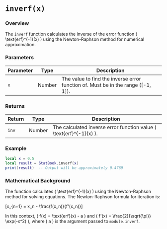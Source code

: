 # `inverf(x)`

### Overview

The `inverf` function calculates the inverse of the error function \( \text{erf}^{-1}(x) \) using the Newton-Raphson method for numerical approximation.

### Parameters

| Parameter | Type  | Description               |
|-----------|-------|---------------------------|
| `x`       | Number| The value to find the inverse error function of. Must be in the range \([-1, 1]\). |

### Returns

| Return  | Type  | Description          |
|---------|-------|----------------------|
| `inv`   | Number| The calculated inverse error function value \( \text{erf}^{-1}(x) \). |

### Example

```lua
local x = 0.5
local result = StatBook.inverf(x)
print(result)  -- Output will be approximately 0.4769
```

### Mathematical Background

The function calculates \( \text{erf}^{-1}(x) \) using the Newton-Raphson method for solving equations. The Newton-Raphson formula for iteration is:

\[x_{n+1} = x_n - \frac{f(x_n)}{f'(x_n)}\]

In this context, \( f(x) = \text{erf}(x) - a \) and \( f'(x) = \frac{2}{\sqrt{\pi}} \exp(-x^2) \), where \( a \) is the argument passed to `module.inverf`.
